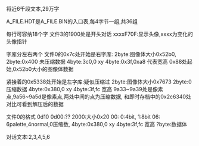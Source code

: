 将近6千段文本,29万字

A_FILE.HDT是A_FILE.BIN的入口表,每4字节一组,共36组

每行可容纳18个字
文件3的1900处是开头对话
xxxxF70F:显示头像,xxxx为变化的头像指针

字库分左右两个
文件0的0x7c处开始是右字库:
2byte:图像体大小0x52b0,
2byte:0x400 未压缩数据
4byte:3c0,0 xy
4byte:0x3f,0xa8 代表宽高
0x88处起始,0x52b0大小的图像体数据

紧接着的0x5338处开始是左字库:疑似压缩过
2byte:图像体大小0x7673
2byte:0 压缩数据
4byte:0x380,0 xy
4byte:3f,fc 宽高
9a33~9a39处是像素点,9a56~9a5d是像素点,两处中间的点为压缩数据, 和即时存档中的0x2c6340处对比可看到解压后的数据


文件0的格式
0d10 0d00:??
2000:大小0x20
00: 0:4bit, 1:8bit
06: 6palette,4normal,0压缩数,
4byte:0x380,0 xy
4byte:3f,fc 宽高
?byte:数据体 

对话文本:2,3,4,5,6

